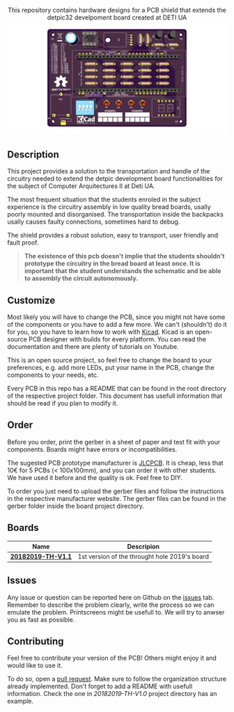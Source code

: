 <p align="center">This repository contains hardware designs for a PCB shield that extends the detpic32 develpoment board created at DETI UA

<img src="./hardware/20182019-TH/docs/3d-pcb-render.png" alt="">
</p>

## Description

This project provides a solution to the transportation and handle of the circuitry needed to extend the detpic development board functionalities for the subject of Computer Arquitectures II at Deti UA.

The most frequent situation that the students enroled in the subject experience is the circuitry assembly in low quality bread boards, usally poorly mounted and disorganised. The transportation inside the backpacks usally causes faulty connections, sometimes hard to debug.

The shield provides a robust solution, easy to transport, user friendly and fault proof.

> __The existence of this pcb doesn't implie that the students shouldn't prototype the circuitry in the bread board at least once. It is important that the student understands the schematic and be able to assembly the circuit autonomously.__

## Customize

Most likely you will have to change the PCB, since you might not have some of the components or you have to add a few more. We can't (shouldn't) do it for you, so you have to learn how to work with [Kicad](http://kicad-pcb.org/). Kicad is an open-source PCB designer with builds for every platform. You can read the documentation and there are plenty of tutorials on Youtube.

This is an open source project, so feel free to change the board to your preferences, e.g. add more LEDs, put your name in the PCB, change the components to your needs, etc.

Every PCB in this repo has a README that can be found in the root directory of the respective project folder. This document has usefull information that should be read if you plan to modify it.

## Order

Before you order, print the gerber in a sheet of paper and test fit with your components. Boards might have errors or incompatibilities.

The sugested PCB prototype manufacturer is [JLCPCB](https://jlcpcb.com/). It is cheap, less that 10€ for 5 PCBs (< 100x100mm), and you can order it with other students. We have used it before and the quality is ok. Feel free to DIY.

To order you just need to upload the gerber files and follow the instructions in the respective manufacturer website. The gerber files can be found in the gerber folder inside the board project directory.

## Boards

| Name  | Descripion |
| ------------- | ------------- |
| [__20182019-TH-V1.1__](https://github.com/dvcorreia/ac2-detpic-shield/tree/master/hardware/20182019-TH)  |  1st version of the throught hole 2019's board

## Issues

Any issue or question can be reported here on Github on the [issues](https://github.com/dvcorreia/ac2-detpic-shield/issues) tab. Remember to describe the problem clearly, write the process so we can emulate the problem. Printscreens might be usefull to.
We will try to anwser you as fast as possible.

## Contributing

Feel free to contribute your version of the PCB! Others might enjoy it and would like to use it.

To do so, open a [pull request](https://help.github.com/en/articles/about-pull-requests). Make sure to follow the organization structure
already implemented. Don't forget to add a README with usefull information. Check the one in _20182019-TH-V1.0_ project directory has an example.
